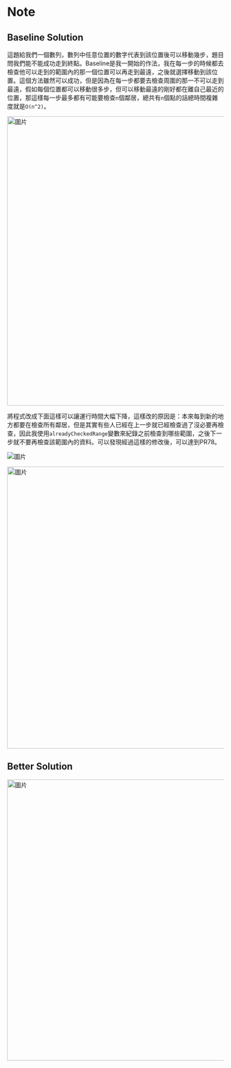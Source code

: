 # Note

## Baseline Solution

這題給我們一個數列，數列中任意位置的數字代表到該位置後可以移動幾步，題目問我們能不能成功走到終點。Baseline是我一開始的作法，我在每一步的時候都去檢查他可以走到的範圍內的那一個位置可以再走到最遠，之後就選擇移動到該位置。這個方法雖然可以成功，但是因為在每一步都要去檢查周圍的那一不可以走到最遠，假如每個位置都可以移動很多步，但可以移動最遠的剛好都在離自己最近的位置，那這樣每一步最多都有可能要檢查`n`個鄰居，總共有`n`個點的話總時間複雜度就是`O(n^2)`。

<img width="673" alt="圖片" src="https://user-images.githubusercontent.com/55487740/155265526-6245c222-e620-4ac7-8323-1d2227bcd9a6.png">

將程式改成下面這樣可以讓運行時間大幅下降，這樣改的原因是：本來每到新的地方都要在檢查所有鄰居，但是其實有些人已經在上一步就已經檢查過了沒必要再檢查，因此我使用`alreadyCheckedRange`變數來紀錄之前檢查到哪些範圍，之後下一步就不要再檢查該範圍內的資料。可以發現經過這樣的修改後，可以達到PR78。

![圖片](https://user-images.githubusercontent.com/55487740/155265626-2a6076d0-05d5-4115-bab1-998ed096f774.png)

<img width="656" alt="圖片" src="https://user-images.githubusercontent.com/55487740/155265487-f74c0622-f045-4818-9769-03439b3baa52.png">

## Better Solution



<img width="654" alt="圖片" src="https://user-images.githubusercontent.com/55487740/155263969-f06c34a9-fb60-4f85-b1f0-040c1d3b6f55.png">
